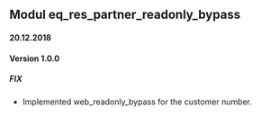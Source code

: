 ## Modul eq_res_partner_readonly_bypass

#### 20.12.2018
#### Version 1.0.0
##### FIX
- Implemented web_readonly_bypass for the customer number.